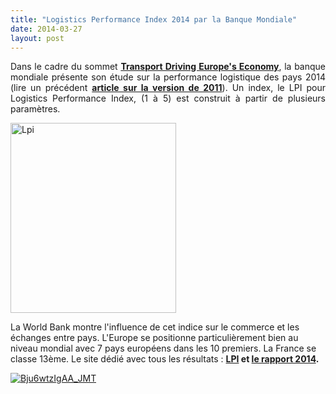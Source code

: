 ```yaml
---
title: "Logistics Performance Index 2014 par la Banque Mondiale"
date: 2014-03-27
layout: post
---
```


<p style="text-align: justify">Dans le cadre du sommet <a href="http://www.transportbusinesssummit.eu" target="_blank"><strong>Transport Driving Europe's Economy</strong></a>, la banque mondiale présente son étude sur la performance logistique des pays 2014 (lire un précédent <a href="/2011/06/indice-de-performance-de-la-logistique-par-pays-world-bank.html" target="_blank"><strong>article sur la version de 2011</strong></a>). Un index, le LPI pour Logistics Performance Index, (1 à 5) est construit à partir de plusieurs paramètres.</p> <p><a class="asset-img-link" href="/wp-content/uploads/sites/6/old/6a0120a66d2ad4970b01a5118fddfe970c-pi.png"><img alt="Lpi" border="0" class="asset  asset-image at-xid-6a0120a66d2ad4970b01a5118fddfe970c img-responsive" height="304" src="/wp-content/uploads/sites/6/old/6a0120a66d2ad4970b01a5118fddfe970c-800wi.png" style="margin-left: auto;margin-right: auto" title="Lpi" width="265" /></a></p> <p style="text-align: justify"></p>  <!--more--> La World Bank montre l'influence de cet indice sur le commerce et les échanges entre pays. L'Europe se positionne particulièrement bien au niveau mondial avec 7 pays européens dans les 10 premiers. La France se classe 13ème. Le site dédié avec tous les résultats : <strong><a href="http://lpi.worldbank.org/" target="_blank">LPI</a> et <a href="/wp-content/uploads/sites/6/files/LPI_Report_2014.pdf" target="_blank">le rapport 2014</a>.</strong> <p><a class="asset-img-link" href="/wp-content/uploads/sites/6/old/6a0120a66d2ad4970b01a3fce02e37970b-pi.jpg"><img alt="Bju6wtzIgAA_JMT" border="0" class="asset  asset-image at-xid-6a0120a66d2ad4970b01a3fce02e37970b img-responsive" src="/wp-content/uploads/sites/6/old/6a0120a66d2ad4970b01a3fce02e37970b-800wi.jpg" style="margin-left: auto;margin-right: auto" title="Bju6wtzIgAA_JMT" /></a></p> <p> </p> <p> </p>